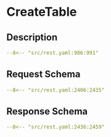 # CreateTable

## Description

```yaml
--8<-- "src/rest.yaml:986:991"
```

## Request Schema

```yaml
--8<-- "src/rest.yaml:2406:2435"
```
## Response Schema

```yaml
--8<-- "src/rest.yaml:2436:2459"
```
